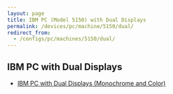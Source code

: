 ```yaml
---
layout: page
title: IBM PC (Model 5150) with Dual Displays
permalink: /devices/pc/machine/5150/dual/
redirect_from:
  - /configs/pc/machines/5150/dual/
---
```


IBM PC with Dual Displays
---

* [IBM PC with Dual Displays (Monochrome and Color)](64kb/)
